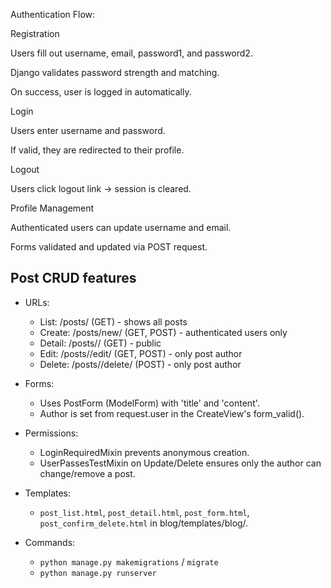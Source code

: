 Authentication Flow:

Registration

Users fill out username, email, password1, and password2.

Django validates password strength and matching.

On success, user is logged in automatically.

Login

Users enter username and password.

If valid, they are redirected to their profile.

Logout

Users click logout link → session is cleared.

Profile Management

Authenticated users can update username and email.

Forms validated and updated via POST request.

## Post CRUD features

- URLs:

  - List: /posts/ (GET) - shows all posts
  - Create: /posts/new/ (GET, POST) - authenticated users only
  - Detail: /posts/<pk>/ (GET) - public
  - Edit: /posts/<pk>/edit/ (GET, POST) - only post author
  - Delete: /posts/<pk>/delete/ (POST) - only post author

- Forms:

  - Uses PostForm (ModelForm) with 'title' and 'content'.
  - Author is set from request.user in the CreateView's form_valid().

- Permissions:

  - LoginRequiredMixin prevents anonymous creation.
  - UserPassesTestMixin on Update/Delete ensures only the author can change/remove a post.

- Templates:

  - `post_list.html`, `post_detail.html`, `post_form.html`, `post_confirm_delete.html` in blog/templates/blog/.

- Commands:
  - `python manage.py makemigrations` / `migrate`
  - `python manage.py runserver`

